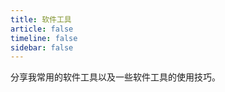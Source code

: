 ```yaml
---
title: 软件工具
article: false
timeline: false
sidebar: false
---
```


分享我常用的软件工具以及一些软件工具的使用技巧。

<Catalog base='/SoftwareTool/' level='1' />

